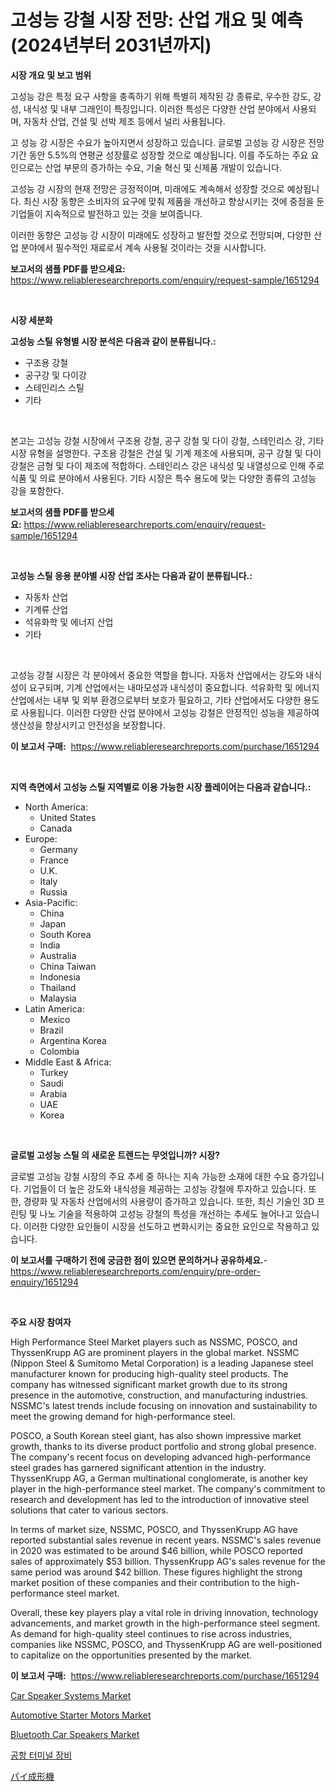 <p><h1>고성능 강철 시장 전망: 산업 개요 및 예측 (2024년부터 2031년까지)</h1></p><p><strong>시장 개요 및 보고 범위</strong></p>
<p><p>고성능 강은 특정 요구 사항을 충족하기 위해 특별히 제작된 강 종류로, 우수한 강도, 강성, 내식성 및 내부 그래인이 특징입니다. 이러한 특성은 다양한 산업 분야에서 사용되며, 자동차 산업, 건설 및 선박 제조 등에서 널리 사용됩니다.</p><p>고 성능 강 시장은 수요가 높아지면서 성장하고 있습니다. 글로벌 고성능 강 시장은 전망 기간 동안 5.5%의 연평균 성장률로 성장할 것으로 예상됩니다. 이를 주도하는 주요 요인으로는 산업 부문의 증가하는 수요, 기술 혁신 및 신제품 개발이 있습니다.</p><p>고성능 강 시장의 현재 전망은 긍정적이며, 미래에도 계속해서 성장할 것으로 예상됩니다. 최신 시장 동향은 소비자의 요구에 맞춰 제품을 개선하고 향상시키는 것에 중점을 둔 기업들이 지속적으로 발전하고 있는 것을 보여줍니다.</p><p>이러한 동향은 고성능 강 시장이 미래에도 성장하고 발전할 것으로 전망되며, 다양한 산업 분야에서 필수적인 재료로서 계속 사용될 것이라는 것을 시사합니다.</p></p>
<p><strong>보고서의 샘플 PDF를 받으세요:</strong> <a href="https://www.reliableresearchreports.com/enquiry/request-sample/1651294">https://www.reliableresearchreports.com/enquiry/request-sample/1651294</a></p>
<p>&nbsp;</p>
<p><strong>시장 세분화</strong></p>
<p><strong>고성능 스틸 유형별 시장 분석은 다음과 같이 분류됩니다.:</strong></p>
<p><ul><li>구조용 강철</li><li>공구강 및 다이강</li><li>스테인리스 스틸</li><li>기타</li></ul></p>
<p>&nbsp;</p>
<p><p>본고는 고성능 강철 시장에서 구조용 강철, 공구 강철 및 다이 강철, 스테인리스 강, 기타 시장 유형을 설명한다. 구조용 강철은 건설 및 기계 제조에 사용되며, 공구 강철 및 다이 강철은 금형 및 다이 제조에 적합하다. 스테인리스 강은 내식성 및 내열성으로 인해 주로 식품 및 의료 분야에서 사용된다. 기타 시장은 특수 용도에 맞는 다양한 종류의 고성능 강을 포함한다.</p></p>
<p><strong>보고서의 샘플 PDF를 받으세요:</strong>&nbsp;<a href="https://www.reliableresearchreports.com/enquiry/request-sample/1651294">https://www.reliableresearchreports.com/enquiry/request-sample/1651294</a></p>
<p>&nbsp;</p>
<p><strong> 고성능 스틸 응용 분야별 시장 산업 조사는 다음과 같이 분류됩니다.:</strong></p>
<p><ul><li>자동차 산업</li><li>기계류 산업</li><li>석유화학 및 에너지 산업</li><li>기타</li></ul></p>
<p>&nbsp;</p>
<p><p>고성능 강철 시장은 각 분야에서 중요한 역할을 합니다. 자동차 산업에서는 강도와 내식성이 요구되며, 기계 산업에서는 내마모성과 내식성이 중요합니다. 석유화학 및 에너지 산업에서는 내부 및 외부 환경으로부터 보호가 필요하고, 기타 산업에서도 다양한 용도로 사용됩니다. 이러한 다양한 산업 분야에서 고성능 강철은 안정적인 성능을 제공하여 생산성을 향상시키고 안전성을 보장합니다.</p></p>
<p><strong>이 보고서 구매:</strong>&nbsp; <a href="https://www.reliableresearchreports.com/purchase/1651294">https://www.reliableresearchreports.com/purchase/1651294</a></p>
<p>&nbsp;</p>
<p><strong>지역 측면에서 고성능 스틸 지역별로 이용 가능한 시장 플레이어는 다음과 같습니다.:</strong></p>
<p><ul>
    <li>
        North America:
        <ul>
            <li>United States</li>
            <li>Canada</li>
        </ul>
    </li>
    <li>
        Europe:
        <ul>
            <li>Germany</li>
            <li>France</li>
            <li>U.K.</li>
            <li>Italy</li>
            <li>Russia</li>
        </ul>
    </li>
    <li>
        Asia-Pacific:
        <ul>
            <li>China</li>
            <li>Japan</li>
            <li>South Korea</li>
            <li>India</li>
            <li>Australia</li>
            <li>China Taiwan</li>
            <li>Indonesia</li>
            <li>Thailand</li>
            <li>Malaysia</li>
        </ul>
    </li>
    <li>
        Latin America:
        <ul>
            <li>Mexico</li>
            <li>Brazil</li>
            <li>Argentina Korea</li>
            <li>Colombia</li>
        </ul>
    </li>
    <li>
        Middle East & Africa:
        <ul>
            <li>Turkey</li>
            <li>Saudi</li>
            <li>Arabia</li>
            <li>UAE</li>
            <li>Korea</li>
        </ul>
    </li>
    </ul></p>
<p>&nbsp;</p>
<p><strong>글로벌 고성능 스틸 의 새로운 트렌드는 무엇입니까? 시장?</strong></p>
<p><p>글로벌 고성능 강철 시장의 주요 추세 중 하나는 지속 가능한 소재에 대한 수요 증가입니다. 기업들이 더 높은 강도와 내식성을 제공하는 고성능 강철에 투자하고 있습니다. 또한, 경량화 및 자동차 산업에서의 사용량이 증가하고 있습니다. 또한, 최신 기술인 3D 프린팅 및 나노 기술을 적용하여 고성능 강철의 특성을 개선하는 추세도 늘어나고 있습니다. 이러한 다양한 요인들이 시장을 선도하고 변화시키는 중요한 요인으로 작용하고 있습니다.</p></p>
<p><strong>이 보고서를 구매하기 전에 궁금한 점이 있으면 문의하거나 공유하세요.</strong>- <a href="https://www.reliableresearchreports.com/enquiry/pre-order-enquiry/1651294">https://www.reliableresearchreports.com/enquiry/pre-order-enquiry/1651294</a></p>
<p>&nbsp;</p>
<p><strong>주요 시장 참여자</strong></p>
<p><p>High Performance Steel Market players such as NSSMC, POSCO, and ThyssenKrupp AG are prominent players in the global market. NSSMC (Nippon Steel & Sumitomo Metal Corporation) is a leading Japanese steel manufacturer known for producing high-quality steel products. The company has witnessed significant market growth due to its strong presence in the automotive, construction, and manufacturing industries. NSSMC's latest trends include focusing on innovation and sustainability to meet the growing demand for high-performance steel.</p><p>POSCO, a South Korean steel giant, has also shown impressive market growth, thanks to its diverse product portfolio and strong global presence. The company's recent focus on developing advanced high-performance steel grades has garnered significant attention in the industry. ThyssenKrupp AG, a German multinational conglomerate, is another key player in the high-performance steel market. The company's commitment to research and development has led to the introduction of innovative steel solutions that cater to various sectors.</p><p>In terms of market size, NSSMC, POSCO, and ThyssenKrupp AG have reported substantial sales revenue in recent years. NSSMC's sales revenue in 2020 was estimated to be around $46 billion, while POSCO reported sales of approximately $53 billion. ThyssenKrupp AG's sales revenue for the same period was around $42 billion. These figures highlight the strong market position of these companies and their contribution to the high-performance steel market.</p><p>Overall, these key players play a vital role in driving innovation, technology advancements, and market growth in the high-performance steel segment. As demand for high-quality steel continues to rise across industries, companies like NSSMC, POSCO, and ThyssenKrupp AG are well-positioned to capitalize on the opportunities presented by the market.</p></p>
<p><strong>이 보고서 구매:</strong>&nbsp;&nbsp;<a href="https://www.reliableresearchreports.com/purchase/1651294">https://www.reliableresearchreports.com/purchase/1651294</a></p>
<p><p><a href="https://github.com/gulaimolin/Market-Research-Report-List-3/blob/main/car-speaker-systems-market.md">Car Speaker Systems Market</a></p><p><a href="https://issuu.com/reportprime-2/docs/automotive-starter-motors-market-size-2030.pptx">Automotive Starter Motors Market</a></p><p><a href="https://github.com/mauripalmi/Market-Research-Report-List-2/blob/main/bluetooth-car-speakers-market.md">Bluetooth Car Speakers Market</a></p><p><a href="https://github.com/lzrvbyqzftro57/Market-Research-Report-List-1/blob/main/421733510355.md">공항 터미널 장비</a></p><p><a href="https://github.com/DonaldShaw1965/Market-Research-Report-List-1/blob/main/201391211375.md">パイ成形機</a></p></p>

